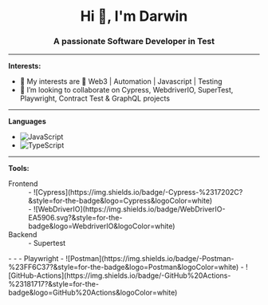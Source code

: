 <h1 align="center">Hi 👋, I'm Darwin</h1>
<h3 align="center">A passionate Software Developer in Test</h3>

---
**Interests:**

- 🔭 My interests are 👀 Web3 | Automation | Javascript | Testing 
- 👯 I’m looking to collaborate on Cypress, WebdriverIO, SuperTest, Playwright, Contract Test & GraphQL projects

---
**Languages**

- ![JavaScript](https://img.shields.io/badge/-JavaScript-f0db4f?&style=for-the-badge&logo=JavaScript&logoColor=black)
- ![TypeScript](https://img.shields.io/badge/-TypeScript-%233178C6?&style=for-the-badge&logo=Typescript&logoColor=black)

---
**Tools:**
<dl>
  <dt>Frontend</dt>
  <dd> - ![Cypress](https://img.shields.io/badge/-Cypress-%2317202C?&style=for-the-badge&logo=Cypress&logoColor=white) </dd>
  <dd> - ![WebDriverIO](https://img.shields.io/badge/WebDriverIO-EA5906.svg?&style=for-the-badge&logo=WebdriverIO&logoColor=white) </dd>
  <dt>Backend</dt>
  <dd>- Supertest</dd>
</dl>
- 
- 
- Playwright
- ![Postman](https://img.shields.io/badge/-Postman-%23FF6C37?&style=for-the-badge&logo=Postman&logoColor=white)
- ![GitHub-Actions](https://img.shields.io/badge/-GitHub%20Actions-%23181717?&style=for-the-badge&logo=GitHub%20Actions&logoColor=white)

<!---
tux7P/tux7P is a ✨ special ✨ repository because its `README.md` (this file) appears on your GitHub profile.
You can click the Preview link to take a look at your changes.
--->
